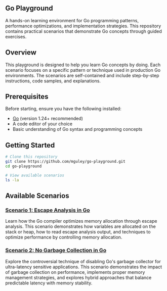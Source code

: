 ## Go Playground

A hands-on learning environment for Go programming patterns, performance optimizations, and implementation strategies.
This repository contains practical scenarios that demonstrate Go concepts through guided exercises.

## Overview

This playground is designed to help you learn Go concepts by doing.
Each scenario focuses on a specific pattern or technique used in production Go environments.
The scenarios are self-contained and include step-by-step instructions, code samples, and explanations.

## Prerequisites

Before starting, ensure you have the following installed:
- [Go](https://golang.org/doc/install) (version 1.24+ recommended)
- A code editor of your choice
- Basic understanding of Go syntax and programming concepts

## Getting Started

```bash
# Clone this repository
git clone https://github.com/mguley/go-playground.git
cd go-playground

# View available scenarios
ls -la
```

## Available Scenarios

### [Scenario 1: Escape Analysis in Go](./scenario-01-escape-analysis-in-go/)

Learn how the Go compiler optimizes memory allocation through escape analysis.
This scenario demonstrates how variables are allocated on the stack or heap, how to read escape analysis output, and 
techniques to optimize performance by controlling memory allocation.

### [Scenario 2: No Garbage Collection in Go](./scenario-02-no-gc-in-go/)

Explore the controversial technique of disabling Go's garbage collector for ultra-latency sensitive applications.
This scenario demonstrates the impact of garbage collection on performance, implements proper memory management strategies,
and explores hybrid approaches that balance predictable latency with memory stability.